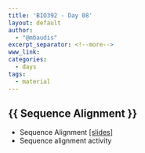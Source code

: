 ```yaml
---
title: 'BIO392 - Day 08'
layout: default
author:
  - "@mbaudis"
excerpt_separator: <!--more-->
www_link: 
categories:
  - days
tags:
  - material
---
```


## {{ Sequence Alignment }}

<!--more-->

 - Sequence Alignment [[slides]](https://github.com/compbiozurich/UZH-BIO392/blob/master/course-material/2019/bio392_alignment.pdf)
 - Sequence alignment activity
